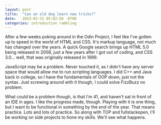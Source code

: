 ```yaml
---
layout: post
title:  "Can an old dog learn new tricks?"
date:   2023-03-31 05:02:56 -0700
categories: introduction rambling
---
```


After a few weeks poking around in the Odin Project, I feel like I've gotten up to speed in the world of HTML and CSS. It's markup language, not much has changed over the years. A quick Google search brings up HTML 5.0 being released in 2008, just a few years after I got out of coding, and CSS 3.0... well, that was originally released in 1999.

JavaScript may be a problem. Never touched it, as I didn't have any server space that would allow me to run scripting languages. I did C++ and Java back in college, so I have the fundamentals of OOP down, just not the syntax. Just screwing around with it though, I could solve FizzBuzz no problem.

What could be a problem though, is that I'm 41, and haven't sat in front of an IDE in ages. I like the progress made, though. Playing with it is one thing, but I want to be functional in something by the end of the year. That means practice. Lots and lots of practice. So along with TOP and fullstackopen, I'll be working on side projects to hone my skills. We'll see what happens.
